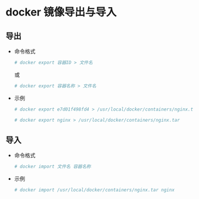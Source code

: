 # docker 镜像导出与导入

## 导出

- 命令格式

    ```bash
    # docker export 容器ID > 文件名
    ```
    或
    ```bash
    # docker export 容器名称 > 文件名
    ```

- 示例

    ```bash
    # docker export e7d01f498fd4 > /usr/local/docker/containers/nginx.tar
    ```
    ```bash
    # docker export nginx > /usr/local/docker/containers/nginx.tar
    ```

## 导入

- 命令格式

    ```bash
    # docker import 文件名 容器名称
    ```

- 示例

    ```bash
    # docker import /usr/local/docker/containers/nginx.tar nginx
    ```
